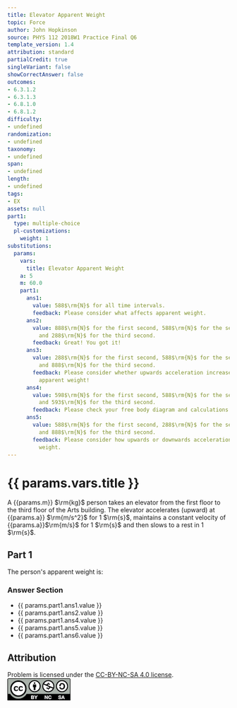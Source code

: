 ```yaml
---
title: Elevator Apparent Weight
topic: Force
author: John Hopkinson
source: PHYS 112 2018W1 Practice Final Q6
template_version: 1.4
attribution: standard
partialCredit: true
singleVariant: false
showCorrectAnswer: false
outcomes:
- 6.3.1.2
- 6.3.1.3
- 6.8.1.0
- 6.8.1.2
difficulty:
- undefined
randomization:
- undefined
taxonomy:
- undefined
span:
- undefined
length:
- undefined
tags:
- EX
assets: null
part1:
  type: multiple-choice
  pl-customizations:
    weight: 1
substitutions:
  params:
    vars:
      title: Elevator Apparent Weight
    a: 5
    m: 60.0
    part1:
      ans1:
        value: 588$\rm{N}$ for all time intervals.
        feedback: Please consider what affects apparent weight.
      ans2:
        value: 888$\rm{N}$ for the first second, 588$\rm{N}$ for the second second,
          and 288$\rm{N}$ for the third second.
        feedback: Great! You got it!
      ans3:
        value: 288$\rm{N}$ for the first second, 588$\rm{N}$ for the second second,
          and 888$\rm{N}$ for the third second.
        feedback: Please consider whether upwards acceleration increases or decreases
          apparent weight!
      ans4:
        value: 598$\rm{N}$ for the first second, 588$\rm{N}$ for the second second,
          and 593$\rm{N}$ for the third second.
        feedback: Please check your free body diagram and calculations!
      ans5:
        value: 588$\rm{N}$ for the first second, 288$\rm{N}$ for the second second,
          and 888$\rm{N}$ for the third second.
        feedback: Please consider how upwards or downwards acceleration affects apparent
          weight.
---
```

# {{ params.vars.title }}
A {{params.m}} $\rm{kg}$ person takes an elevator from the first floor to the third floor of the Arts building. The elevator accelerates (upward) at {{params.a}} $\rm{m/s^2}$ for 1 $\rm{s}$, maintains a constant velocity of {{params.a}}$\rm{m/s}$ for 1 $\rm{s}$ and then slows to a rest in 1 $\rm{s}$.

## Part 1

The person's apparent weight is:

### Answer Section

- {{ params.part1.ans1.value }}
- {{ params.part1.ans2.value }}
- {{ params.part1.ans4.value }}
- {{ params.part1.ans5.value }}
- {{ params.part1.ans6.value }}

## Attribution

Problem is licensed under the [CC-BY-NC-SA 4.0 license](https://creativecommons.org/licenses/by-nc-sa/4.0/).<br> ![The Creative Commons 4.0 license requiring attribution-BY, non-commercial-NC, and share-alike-SA license.](https://raw.githubusercontent.com/firasm/bits/master/by-nc-sa.png)
